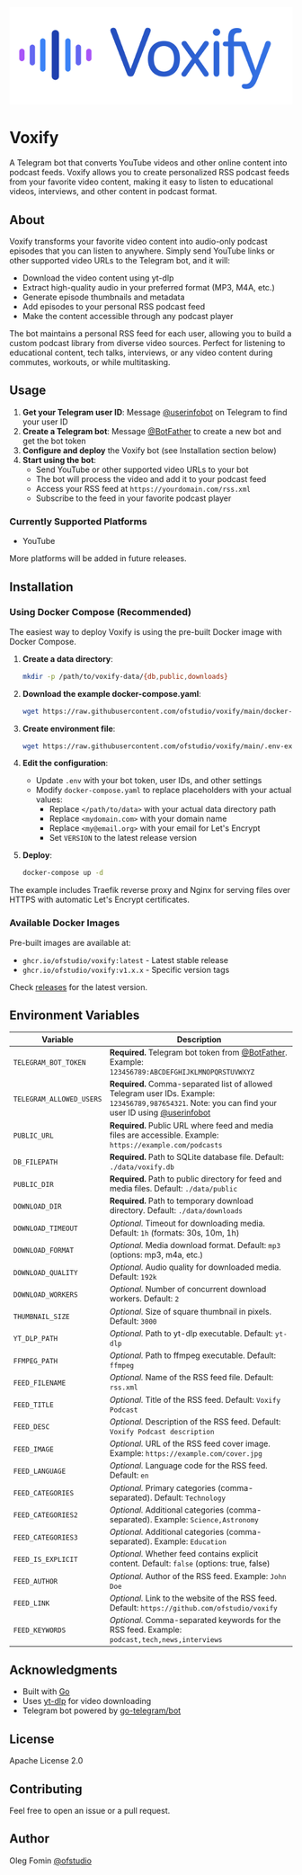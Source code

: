 ![Voxify logo](assets//voxify-logo.svg)

# Voxify

A Telegram bot that converts YouTube videos and other online content into podcast feeds. Voxify allows you to create
personalized RSS podcast feeds from your favorite video content, making it easy to listen to educational videos,
interviews, and other content in podcast format.

## About

Voxify transforms your favorite video content into audio-only podcast episodes that you can listen to anywhere. Simply
send YouTube links or other supported video URLs to the Telegram bot, and it will:

- Download the video content using yt-dlp
- Extract high-quality audio in your preferred format (MP3, M4A, etc.)
- Generate episode thumbnails and metadata
- Add episodes to your personal RSS podcast feed
- Make the content accessible through any podcast player

The bot maintains a personal RSS feed for each user, allowing you to build a custom podcast library from diverse video
sources. Perfect for listening to educational content, tech talks, interviews, or any video content during commutes,
workouts, or while multitasking.

## Usage

1. **Get your Telegram user ID**: Message [@userinfobot](https://t.me/userinfobot) on Telegram to find your user ID
2. **Create a Telegram bot**: Message [@BotFather](https://t.me/BotFather) to create a new bot and get the bot token
3. **Configure and deploy** the Voxify bot (see Installation section below)
4. **Start using the bot**:
    - Send YouTube or other supported video URLs to your bot
    - The bot will process the video and add it to your podcast feed
    - Access your RSS feed at `https://yourdomain.com/rss.xml`
    - Subscribe to the feed in your favorite podcast player

### Currently Supported Platforms

- YouTube

More platforms will be added in future releases.

## Installation

### Using Docker Compose (Recommended)

The easiest way to deploy Voxify is using the pre-built Docker image with Docker Compose.

1. **Create a data directory**:
   ```bash
   mkdir -p /path/to/voxify-data/{db,public,downloads}
   ```

2. **Download the example docker-compose.yaml**:
   ```bash
   wget https://raw.githubusercontent.com/ofstudio/voxify/main/docker-compose-example.yaml -O docker-compose.yaml
   ```

3. **Create environment file**:
   ```bash
   wget https://raw.githubusercontent.com/ofstudio/voxify/main/.env-example -O .env
   ```

4. **Edit the configuration**:
    - Update `.env` with your bot token, user IDs, and other settings
    - Modify `docker-compose.yaml` to replace placeholders with your actual values:
        - Replace `</path/to/data>` with your actual data directory path
        - Replace `<mydomain.com>` with your domain name
        - Replace `<my@email.org>` with your email for Let's Encrypt
        - Set `VERSION` to the latest release version

5. **Deploy**:
   ```bash
   docker-compose up -d
   ```

The example includes Traefik reverse proxy and Nginx for serving files over HTTPS with automatic Let's Encrypt
certificates.

### Available Docker Images

Pre-built images are available at:

- `ghcr.io/ofstudio/voxify:latest` - Latest stable release
- `ghcr.io/ofstudio/voxify:v1.x.x` - Specific version tags

Check [releases](https://github.com/ofstudio/voxify/releases) for the latest version.

## Environment Variables

| Variable                 | Description                                                                                                                                                                     |
|--------------------------|---------------------------------------------------------------------------------------------------------------------------------------------------------------------------------|
| `TELEGRAM_BOT_TOKEN`     | **Required.** Telegram bot token from [@BotFather](https://t.me/BotFather). Example: `123456789:ABCDEFGHIJKLMNOPQRSTUVWXYZ`                                                     |
| `TELEGRAM_ALLOWED_USERS` | **Required.** Comma-separated list of allowed Telegram user IDs. Example: `123456789,987654321`. Note: you can find your user ID using [@userinfobot](https://t.me/userinfobot) |
| `PUBLIC_URL`             | **Required.** Public URL where feed and media files are accessible. Example: `https://example.com/podcasts`                                                                     |
| `DB_FILEPATH`            | **Required.** Path to SQLite database file. Default: `./data/voxify.db`                                                                                                         |
| `PUBLIC_DIR`             | **Required.** Path to public directory for feed and media files. Default: `./data/public`                                                                                       |
| `DOWNLOAD_DIR`           | **Required.** Path to temporary download directory. Default: `./data/downloads`                                                                                                 |
| `DOWNLOAD_TIMEOUT`       | *Optional.* Timeout for downloading media. Default: `1h` (formats: 30s, 10m, 1h)                                                                                                |
| `DOWNLOAD_FORMAT`        | *Optional.* Media download format. Default: `mp3` (options: mp3, m4a, etc.)                                                                                                     |
| `DOWNLOAD_QUALITY`       | *Optional.* Audio quality for downloaded media. Default: `192k`                                                                                                                 |
|  `DOWNLOAD_WORKERS`      | *Optional.* Number of concurrent download workers. Default: `2`                                                                                                                 |
| `THUMBNAIL_SIZE`         | *Optional.* Size of square thumbnail in pixels. Default: `3000`                                                                                                                 |
| `YT_DLP_PATH`            | *Optional.* Path to yt-dlp executable. Default: `yt-dlp`                                                                                                                        |
| `FFMPEG_PATH`            | *Optional.* Path to ffmpeg executable. Default: `ffmpeg`                                                                                                                        |
| `FEED_FILENAME`          | *Optional.* Name of the RSS feed file. Default: `rss.xml`                                                                                                                       |
| `FEED_TITLE`             | *Optional.* Title of the RSS feed. Default: `Voxify Podcast`                                                                                                                    |
| `FEED_DESC`              | *Optional.* Description of the RSS feed. Default: `Voxify Podcast description`                                                                                                  |
| `FEED_IMAGE`             | *Optional.* URL of the RSS feed cover image. Example: `https://example.com/cover.jpg`                                                                                           |
| `FEED_LANGUAGE`          | *Optional.* Language code for the RSS feed. Default: `en`                                                                                                                       |
| `FEED_CATEGORIES`        | *Optional.* Primary categories (comma-separated). Default: `Technology`                                                                                                         |
| `FEED_CATEGORIES2`       | *Optional.* Additional categories (comma-separated). Example: `Science,Astronomy`                                                                                               |
| `FEED_CATEGORIES3`       | *Optional.* Additional categories (comma-separated). Example: `Education`                                                                                                       |
| `FEED_IS_EXPLICIT`       | *Optional.* Whether feed contains explicit content. Default: `false` (options: true, false)                                                                                     |
| `FEED_AUTHOR`            | *Optional.* Author of the RSS feed. Example: `John Doe`                                                                                                                         |
| `FEED_LINK`              | *Optional.* Link to the website of the RSS feed. Default: `https://github.com/ofstudio/voxify`                                                                                  |
| `FEED_KEYWORDS`          | *Optional.* Comma-separated keywords for the RSS feed. Example: `podcast,tech,news,interviews`                                                                                  |

## Acknowledgments

- Built with [Go](https://golang.org/)
- Uses [yt-dlp](https://github.com/yt-dlp/yt-dlp) for video downloading
- Telegram bot powered by [go-telegram/bot](https://github.com/go-telegram/bot)

## License

Apache License 2.0

## Contributing

Feel free to open an issue or a pull request.

## Author

Oleg Fomin [@ofstudio](https://t.me/ofstudio)
